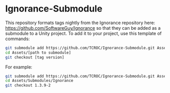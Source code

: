 # Ignorance-Submodule

This repository formats tags nightly from the Ignorance repository here: https://github.com/SoftwareGuy/Ignorance so that they can be added as a submodule to a Unity project.  To add it to your project, use this template of commands:

```sh
git submodule add https://github.com/TCROC/Ignorance-Submodule.git Assets/[path to submodule]
cd Assets/[path to submodule]
git checkout [tag version]
```

For example:

```sh
git submodule add https://github.com/TCROC/Ignorance-Submodule.git Assets/Submodules/Ignorance
cd Assets/Submodules/Ignorance
git checkout 1.3.9-2
```
